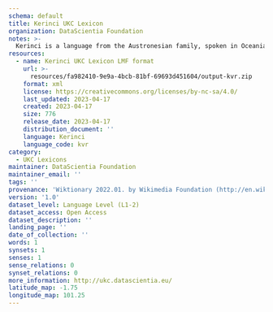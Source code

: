 ```yaml
---
schema: default
title: Kerinci UKC Lexicon
organization: DataScientia Foundation
notes: >-
  Kerinci is a language from the Austronesian family, spoken in Oceania. The UKC Lexicon of Kerinci is represented as a lexico-semantic network. It consists of words, word senses, synsets, as well as sense-level and synset-level relationships.
resources:
  - name: Kerinci UKC Lexicon LMF format
    url: >-
      resources/fa982410-9e9a-4bcb-81bf-69693d451604/output-kvr.zip
    format: xml
    license: https://creativecommons.org/licenses/by-nc-sa/4.0/
    last_updated: 2023-04-17
    created: 2023-04-17
    size: 776
    release_date: 2023-04-17
    distribution_document: ''
    language: Kerinci
    language_code: kvr
category:
  - UKC Lexicons
maintainer: DataScientia Foundation
maintainer_email: ''
tags: ''
provenance: 'Wiktionary 2022.01. by Wikimedia Foundation (http://en.wiktionary.org); Princeton WordNet 2.1 by Princeton University (https://wordnet.princeton.edu)'
version: '1.0'
dataset_level: Language Level (L1-2)
dataset_access: Open Access
dataset_description: ''
landing_page: ''
date_of_collection: ''
words: 1
synsets: 1
senses: 1
sense_relations: 0
synset_relations: 0
more_information: http://ukc.datascientia.eu/
latitude_map: -1.75
longitude_map: 101.25
---
```

